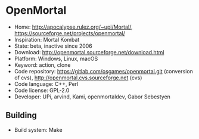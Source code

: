 # OpenMortal

- Home: http://apocalypse.rulez.org/~upi/Mortal/, https://sourceforge.net/projects/openmortal/
- Inspiration: Mortal Kombat
- State: beta, inactive since 2006
- Download: http://openmortal.sourceforge.net/download.html
- Platform: Windows, Linux, macOS
- Keyword: action, clone
- Code repository: https://gitlab.com/osgames/openmortal.git (conversion of cvs), http://openmortal.cvs.sourceforge.net (cvs)
- Code language: C++, Perl
- Code license: GPL-2.0
- Developer: UPi, arvind, Kami, openmortaldev, Gabor Sebestyen

## Building

- Build system: Make
